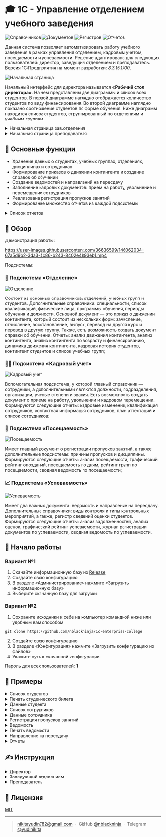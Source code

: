 # 🎓 1С - Управление отделением учебного заведения

<p>
 <img alt="Справочников" src="https://img.shields.io/badge/%D0%A1%D0%BF%D1%80%D0%B0%D0%B2%D0%BE%D1%87%D0%BD%D0%B8%D0%BA%D0%BE%D0%B2-18-blue?style=for-the-badge"/>
 <img alt="Документов" src="https://img.shields.io/badge/%D0%94%D0%BE%D0%BA%D1%83%D0%BC%D0%B5%D0%BD%D1%82%D0%BE%D0%B2-14-blue?style=for-the-badge"/>
 <img alt="Регистров" src="https://img.shields.io/badge/%D0%A0%D0%B5%D0%B3%D0%B8%D1%81%D1%82%D1%80%D0%BE%D0%B2-7-blue?style=for-the-badge"/>
 <img alt="Отчетов" src="https://img.shields.io/badge/%D0%9E%D1%82%D1%87%D0%B5%D1%82%D0%BE%D0%B2-24-blue?style=for-the-badge"/>
</p>

Данная система позволяет автоматизировать работу учебного заведения в рамках управления отделением, кадровым учетом, посещаемости и успеваемости. Решение адаптировано для следующих пользователей: директор, заведущий отделением и преподаватель. Версия 1С:Предприятия на момент разработки: <i>8.3.15.1700</i>.

![Начальная страница](https://user-images.githubusercontent.com/36636599/146053595-9918cfcf-87ee-4973-af5e-17e68cfd9f6d.png)

Начальный интерфейс для директора называется **«Рабочий стол директора»**. На нем представлены две диаграммы и список всех студентов. В первой диаграмме наглядно отображается количество студентов по виду финансирования. Во второй диаграмме наглядно показано соотношение студентов по форме обучения. Ниже диаграмм находится список студентов, сгруппированный по отделениям и учебным группам.


<details>
 <summary>Начальная страница зав.отделения</summary>
 
 ![image](https://user-images.githubusercontent.com/36636599/146053680-f00073a2-069d-4fbf-8b79-4b3b4c092c1b.png)
 
 Начальный интерфейс для заведующего отделением называется **«Рабочий стол заведующего отделением»**. Здесь показаны шаги работы зав. отделением в информационной системе. Первым делом заполняются справочники, вторым шагом создаются приказы, и на третьем шаге составляются отчеты.
</details>

<details>
 <summary>Начальная страница преподавателя</summary>
 
 ![image](https://user-images.githubusercontent.com/36636599/146053700-69e7dc4a-ab87-4b47-8904-390aa0a1bc6e.png)
 
 Начальный интерфейс для преподавателя называется **«Рабочий стол преподавателя»**. На него выведены и проиллюстрированы 3 главных действия для работы преподавателя: ввод пропусков занятий, заполнение ведомости и создание направления на пересдачу. 
</details>

## 🎯 Основные функции

- Хранение данных о студентах, учебных группах, отделениях, дисциплинах и сотрудниках
- Формирование приказов о движении контингента и создание справок об обучении
- Создание ведомостей и направлений на пересдачу
- Заполнение кадровых документов: прием на работу, увольнение и перемещение сотрудников
- Реализована регистрация пропусков занятий
- Формирование множество отчетов из каждой подсистемы

<details>
 <summary>Список отчетов</summary>
 
 - анализ движения контингента — показывает количество студентов распределенным по приказам;
 - анализ контингента — показывает количество студентов и групп на каждом курсе;
 - анализ контингента по возрасту — отображает количество студентов по полу и возрасту;
 - анализ контингента по финансированию — в виде диаграммы наглядно представляет данные о распределении студентов по видам финансирования на каждой специальности;
 - динамика движения контингента — в виде диаграммы показывает на каждый день количество приказов по движению контингента сгруппированным по специальностям;
 - кадровая история студентов — полный список документов по приказам на каждого студента, отслеживая статус студента, его группу и вид финансирования;
 - контингент студентов — показывает количество студентов в группе, отделении и сгруппированы по виду финансирования и форме обучения;
 - список учебных групп — выводит группу и список студентов в этой группе;
 - список сотрудников — выводит табельный номер сотрудника, ФИО, ученое звание, ученую степень, подразделение и статус;
 - анализ посещаемости — для каждой группы показывает количество студентов и количество пропусков: по уважительной, не уважительной причине, по болезни, опозданий и общее количество пропущенных часов;
 - графический рейтинг опозданий — в виде диаграммы показывает количество опозданий у студента;
 - посещаемость по дням — показывает посещаемость студента на каждый день в месяце, группируется по группе и периоду;
 - рейтинг групп по посещаемости — в порядке возрастания показывает группы с наибольшим и наименьшим количеством пропущенных часов;
 - сводная ведомость по посещаемости — подробный список пропущенных часов для каждой группы, отделения и студента;
 - анализ задолженностей — для каждого студента группы выводит количество задолженностей;
 - анализ оценок — выводит список оценок для каждого ученика;
 - графический рейтинг успеваемости — наглядная диаграмма, показывающая средний бал каждого студента;
 - журнал регистрации документов по успеваемости — список всех документов, которые влияют на успеваемость студентов;
 - сводная ведомость по успеваемости — отображает список всех оценок по предметам, периоду обучения, и виду контроля.
</details>

## 👀 Обзор

Демонстрация работы:

https://user-images.githubusercontent.com/36636599/146062034-67a5d9b2-3da3-4c86-b243-8402e4893eb1.mp4

Подсистемы:

### 🏫 Подсистема «Отделение»

![Отделение](https://user-images.githubusercontent.com/36636599/146055537-39656c7a-e3b3-4434-9750-bde8d570fa03.png)

Состоит из основных справочников: отделений, учебных групп и студентов. Дополнительные справочники: специальности, список квалификаций, физические лица, программы обучения, периоды обучения и должности. Основной документ — это приказ о движении контингента, который состоит из нескольких форм: зачисление, отчисление, восстановление, выпуск, перевод на другой курс и перевод в другую группу. Также, есть возможность создать документ справки об обучении. Отчеты: анализ движения контингента, анализ контингента, анализ контингента по возрасту и финансированию, динамика движения контингента, кадровая история студентов, контингент студентов и список учебных групп;

### 👩‍🏫 Подсистема «Кадровый учет»

![Кадровый учет](https://user-images.githubusercontent.com/36636599/146055585-fd4b4f9e-8aba-4a4d-ab48-e4702ed8f2e9.png)

Вспомогательная подсистема, у которой главный справочник — сотрудники, а дополнительными являются должности, подразделения, организации, ученые степени и звания. Есть возможность создать документ о приеме на работу, увольнении и кадровом перемещении. Формируются следующие отчеты: кадровые изменения, квалификация сотрудников, контактная информация сотрудников, план аттестаций и список сотрудников;

### 📆 Подсистема «Посещаемость»

![Посещаемость](https://user-images.githubusercontent.com/36636599/146055613-663f1430-942b-4d6d-9dcf-427143a2e1f2.png)

Имеет главный документ о регистрации пропусков занятий, а также дополнительные подсистемы: причины пропусков и дисциплины. Формируются следующие отчеты: анализ посещаемости, графический рейтинг опозданий, посещаемость по дням, рейтинг групп по посещаемости, сводная ведомость по посещаемости;

### 📈 Подсистема «Успеваемость»

![Успеваемость](https://user-images.githubusercontent.com/36636599/146055634-0f8a29d0-e40c-4197-855f-1924bc08bbb3.png)

Имеет два важных документа: ведомость и направление на пересдачу. Дополнительные справочники: виды контроля и типы контрольных мероприятий, а также, регистр сведений оценки студентов. Формируются следующие отчеты: анализ задолженностей, анализ оценок, графический рейтинг успеваемости, журнал регистрации документов по успеваемости, сводная ведомость по успеваемости.

## 📝 Начало работы

### Вариант №1

1) Скачайте информационную базу из [Release](https://github.com/nblackninja/1c-enterprise-college/releases/)
2) Создайте свою конфигурацию
3) В разделе «Администрирование» нажмите «Загрузить информационную базу»
4) Выберите скачанную базу для загрузки

### Вариант №2

1) Сохраните исходники к себе на компьютер командной ниже или удобным вам способом

```shell
git clone https://github.com/nblackninja/1c-enterprise-college
```

2) Создайте свою конфигурацию
3) В разделе «Конфигурация» нажмите «Загрузить конфигурацию из файлов»
5) Укажите путь к скачанной конфигурации

Пароль для всех пользователей: **1**

## 📌 Примеры

<details>
 <summary>Список студентов</summary>
 
 ![image](https://user-images.githubusercontent.com/36636599/146058138-0379ec30-c3bf-4b4b-95be-4bd90580e578.png)
</details>

<details>
 <summary>Печать студенческого билета</summary>
 
 ![image](https://user-images.githubusercontent.com/36636599/146058241-ee04c6f7-9a3c-4677-870f-05c127d09107.png)
</details>

<details>
 <summary>Данные студента</summary>
 
 ![image](https://user-images.githubusercontent.com/36636599/146058562-0b4f4d91-6e05-467d-a082-bc88a65fa039.png)
</details>

<details>
 <summary>Список сотрудников</summary>
 
 ![image](https://user-images.githubusercontent.com/36636599/146058707-7a6cc058-0443-44de-b9e2-6e3717cc994b.png)
</details>

<details>
 <summary>Данные сотрудника</summary>
 
 ![image](https://user-images.githubusercontent.com/36636599/146058779-b1b2ec9f-6ade-4b32-b97e-b6e424eaf2ac.png)
</details>

<details>
 <summary>Регистрация пропусков занятий</summary>
 
 ![image](https://user-images.githubusercontent.com/36636599/146058859-632c17f2-e8b9-4767-a387-a19285f3ddea.png)
</details>

<details>
 <summary>Ведомость</summary>
 
 ![image](https://user-images.githubusercontent.com/36636599/146058951-fcf6388b-bfaf-4cbe-b0af-10a610be288f.png)
</details>

<details>
 <summary>Печать ведомости</summary>
 
 ![image](https://user-images.githubusercontent.com/36636599/146058998-b08b235a-ced9-478c-82d7-c7292f4757fd.png)
</details>

<details>
 <summary>Направление на пересдачу</summary>
 
 ![image](https://user-images.githubusercontent.com/36636599/146059049-b1da3394-1c55-4316-bfe3-35d8dd9791da.png)
</details>

<details>
 <summary>Отчеты</summary>
 
 ![image](https://user-images.githubusercontent.com/36636599/146059296-3004eda7-30d7-4308-b01b-f0eb72b625f3.png)

 ![image](https://user-images.githubusercontent.com/36636599/146059461-42cda933-ad56-422b-ae7f-e786c7fba000.png)
 
 ![image](https://user-images.githubusercontent.com/36636599/146059506-25fd192b-a5cd-4a89-b198-735d2a206547.png)
 
 ![image](https://user-images.githubusercontent.com/36636599/146059598-85ac3848-cf7e-491b-900d-2844499fe582.png)

 ![image](https://user-images.githubusercontent.com/36636599/146059663-feca77c3-f0ec-4be7-8c82-a06f7ce48ab6.png)

 ![image](https://user-images.githubusercontent.com/36636599/146059687-f4db9df2-4d5d-49e8-a442-43ef115e73fd.png)
 
 ![image](https://user-images.githubusercontent.com/36636599/146059727-a0fb3574-35a7-4b55-a86a-65b7782bd3e7.png)
 
 ![image](https://user-images.githubusercontent.com/36636599/146059774-377dfe27-79b7-4df6-a2f8-aebe4c1ef12a.png)
</details>

## ✍️ Инструкция

<details>
 <summary>Директор</summary>
 
 ### Основные задачи
 
 - управление сотрудниками учебного заведения
 - создание 
   - отделений
   - подразделений
   - дисциплин
   - специальностей
   - программ обучения
   - периодов обучения
 - просмотр различных отчетов
 
 ### Шаг 1. Создать физическое лицо сотрудника
 
В подсистеме «Кадровый учет», в разделе «см. также», выбрать справочник «Физические лица», нажать на кнопку «Создать». Указать ФИО физ. лица сотрудника, выбрать пол, установить дату рождения, место проживания, адреса, email, телефон и дополнительная информация, если имеется. На странице «Документы» ввести ИНН, СНИЛС, номер и серия медицинского полиса, данные паспорта.
 
 ### Шаг 2. Создать сотрудника
 
 В подсистеме «Кадровый учет» выбрать справочник «Сотрудники», нажать на кнопку «Создать». Выбрать созданное ранее физическое лицо, чтобы данные оттуда автоматически заполнились в новом сотруднике. Выбрать образование сотрудника, если это учитель, то поставить галочку в реквизите «Преподаватель» и указать номер основной аудитории. Дальше указать дополнительную информацию в страницах сотрудника: преподаваемые дисциплины, ученые звания и степени, категории и аттестации, повышение квалификации. 

 ### Шаг 3. Создать приказ о приеме на работу
 
 В подсистеме «Кадровый учет», в разделе «Кадровые документы», выбрать документ «Приемы на работу», нажать на кнопку «Создать». Выбрать руководителя, который принимает на работу, также можно написать комментарий к этому документу в соответствующем поле. Дальше выбираются сотрудники, которых нужно принять на работу, с помощью кнопки «Добавить». Указывается сотрудник из справочника, выбирается подразделение, выбирается должность, дата приема ставится текущее число, но его можно изменить вручную, и указывается количество занимаемых ставок. 
 
 ### Шаг 4. Создать отделение
 
 В подсистеме «Отделение», выбрать справочник «Отделения», нажать на кнопку «Создать». Откроется форма по созданию отделения. Требуется указать наименования отделения и выбрать заведующего отделения из справочника сотрудников. Также, можно указать дополнительную информацию о времени работы отделения, время обеда, адрес, телефон и электронный адрес. 
 
 ### Шаг 5. Создать специальность
 
 В подсистеме «Отделение», выбрать справочник «Специальности», нажать на кнопку «Создать». Ввести наименования специальности, выбрать отделение, и написать шифр (сокращение) специальности. 
 
 ### Шаг 6. Создать периоды обучения
 
 В подсистеме «Отделение», выбрать справочник «Периоды обучения», нажать на кнопку «Создать». Первым делом вводится года обучения, например, «2020-2021 уч.г.», дальше в этот год записываются семестры обучения, где указывается наименование, например, «1 семестр 2020-2021» и выбирается период, привязанный к реальной дате.
 
 ### Шаг 7. Создать программы обучения
 
 В подсистеме «Отделение», выбрать справочник «Программы обучения», нажать на кнопку «Создать». Ввести наименование, которое может указываться, как шифр специальности, форма обучения и количество классов для поступления. Дальше выбрать специальность, форму обучения (очная, заочная или очно-заочная), из предопределенного списка выбрать базовое образование, необходимое для поступления на данную программу обучения. Указать срок обучения, который можно указывать двумя вариантами, в полях где требуется только число, или написать в строку, например, «3 года 10 месяцев». Если написать только число, то надпись в строку заполнится автоматически, может потребоваться указать правильное окончание. Дальше следует выбрать квалификацию, поставить галочку и установить дату, если программу уже действует. 
 
 На этом инструкция к пользователю «Директор» заканчивается, дальше можно просматривать отчеты. Также, доступен просмотр приказов, ведомостей и пропусков, без возможности их создания.
</details>

<details>
 <summary>Заведующий отделением</summary>
 
 ### Основные задачи
 
 - заполнение дополнительной информации об отделении
 - заполнение учебных групп и студентов
 - создание различных приказов: 
   - отчисление
   - перевод на другой курс
   - перевод в другую группу
   - восстановление
   - выпуск
   - отчисление
 - формирование отчетов для директора
 
 ### Шаг 1. Создать учебную группу
 
 В подсистеме «Отделение», выбрать справочник «Программы обучения», нажать на кнопку «Создать». По группам можно произвести отбор по статусу, специальности, отделению и курсу. Если у группы не выбрано куратора, то эта ячейка подсвечивается красным цветом. Если группа имеет статус «Выпустилась», тогда вся строчка с группой подсвечивается желтым цветом.

 В форме создания учебной группы нужно заполнить наименование группы, курс, форму обучения, отделение, программу обучения, основной вид финансирования, год поступления и дату окончания поступления. В дополнительной информации можно выбрать куратора группы и указать семестры обучения связав их с реальными семестрами обучения. После заполнения группы студентами, на вкладке «Состав группы» можно увидеть всех студентов, которые обучаются в данной группе. 
 
 ### Шаг 2. Создать студентов
 
 Создание студентов находится в подсистеме «Отделение», в справочнике «Студенты». По студентам можно произвести отбор по статусу студента, по виду финансирования, по специальности, по учебной группе, по отделению, по курсу и по форме обучения. Также, при выборе студента, справа открывается форма быстрого просмотра о студенте, с возможностью создать печатную форму студенческого билета, справки об обучении, изменить данные студента или удалить студента.

Во время создания студента следует указать ФИО, или выбрать физическое лицо, чтобы данные перенеслись из него. Вручную заполняется номер билета и номер зачетки, все остальное переносится автоматически при создании приказа о зачислении.
 
 ### Шаг 3. Создать приказ о движении контингента
 
 Всего на выбор 6 видов приказов о движении контингента: зачисление, перевод на другой курс, перевод в другую группу, восстановление, выпуск и отчисление. Я покажу, как заполнить приказ о зачислении, остальные заполняются аналогичным образом.

 В подсистеме «Отделение», в разделе «Контингент», находим документ «Приказы о движении контингента», заходим в него и нажимаем кнопку «Создать». Выбираем отделение, вид приказа, в данном случае «Зачисление», заполняем заголовок приказа, выбираем группу куда хотим зачислить студентов, курс подставляется автоматически. В формулировки пишем, что приказываем сделать. Дальше выбираем студентов или студента, указываем вид финансирования, номер приказа о зачислении. Дата приказа берется автоматически из текущей даты, но ее можно изменить. Если студент уже находится в какой-либо группе, то система выдаст сообщение, где будет указано, что студент находится в группе и наименование этой группы.
 
 Переходим на вкладку дополнительно, заполняем основание, по которому происходит зачисление студентов, дальше выбираем, кто будет подписывать данный приказ. Когда приказ проведен его можно распечатать.

 ### Шаг 4. Создать справку об обучении
 
 В подсистеме «Отделение», в разделе «Контингент», находим документ «Справка об обучении», заходим в него и нажимаем кнопку «Создать». Выбираем учебную группу и студента. Дальше все данные заполнятся автоматически. Только нужно указать ФИО в дательном падеже и выбрать, кто будет подписывать документ. 
 
 На этом инструкция к пользователю «Заведующий отделением» заканчивается, дальше можно формировать отчеты.
</details>

<details>
 <summary>Преподаватель</summary>
 
 ### Основные задачи
 
 - ввод пропусков занятий
 - заполнение ведомостей
 - создание направлений на пересдачу
 - формирование отчетов об успеваемости и посещаемости студентов
 
 ### Шаг 1. Создать документ о регистрации пропусков занятий
 
 В подсистеме «Посещаемость», выбрать документ «Регистрация пропусков занятий», нажать на кнопку «Создать». Выбрать период регистрации, который равен первому дню месяца заполнения. Дальше нужно выбрать учебную группу, дисциплину, преподавателя, а список студентов заполнится автоматически при выборе группы. Если студенты не заполнились сами, то следует нажать на кнопку «Заполнить группу». Для каждого студента выбрать дни, когда студент пропустил или опоздал на занятие. Виды пропусков бывает несколько: пропустил по уважительной причине (п), пропустил по не уважительной причине (н), пропустил по болезни (б), опоздал (о). В конце списка при горизонтальной прокрутке можно указать причину пропусков, а также, увидеть итог по количеству пропусков. После регистрации пропусков можно формировать отчеты.
 
 ### Шаг 2. Создать ведомость
 
 В подсистеме «Успеваемость», выбрать документ «Ведомости», нажать на кнопку «Создать». В списке ведомостей можно сделать отбор по учебному периоду, преподавателю, учебной группе, виду контроля, ответственному и дисциплине.
 
 Во время создания ведомости следует выбрать учебный период, группу, после чего список студентов автоматически заполнится студентами выбранной группы. Дальше нужно указать дисциплину, вид контроля, преподавателя и ответственного. Ключевую роль играет вид контроля, из-за этого зависит, будет оценка в виде баллов или зачета. Для каждого студента устанавливается допуск, оценка/зачет, явка и примечание при необходимости. На странице ранжирование можно отследить количество учеников по баллам и сдаче/явке.
 
 ### Шаг 3. Создать направление на пересдачу
 
 В подсистеме «Успеваемость», выбрать документ «Направления на пересдачу», нажать на кнопку «Создать». Выбрать вид направления (задолженность или на повышенную оценку), указать учебный период. После выбора группы, поле студента будет автоматически заполнено студентами выбранной группы. Дальше нужно выбрать дисциплину, преподавателя, вид контроля, исходную ведомость, заполнить информацию о пересдаче при необходимости, установить дату пересдачи, исходную оценку и новую оценку. После этого, направление можно распечатать. 
 
 Особенностью направления на пересдачу является то, что этот документ замещает оценку из ведомости, и в отчет выводится новая оценка, а старую можно отследить по регистру сведений об оценках студентов.
 
 После заполнения всех документов, можно формировать отчеты.
</details>

## 🔐 Лицензия

[MIT](https://github.com/nblackninja/1c-enterprise-college/blob/main/LICENSE)

---

> [nikitayudin782@gmail.com](mailto:nikitayudin782@gmail.com) &nbsp;&middot;&nbsp;
> GitHub [@nblackninja](https://github.com/с) &nbsp;&middot;&nbsp;
> Telegram [@yudinikita](https://t.me/yudinikita)

